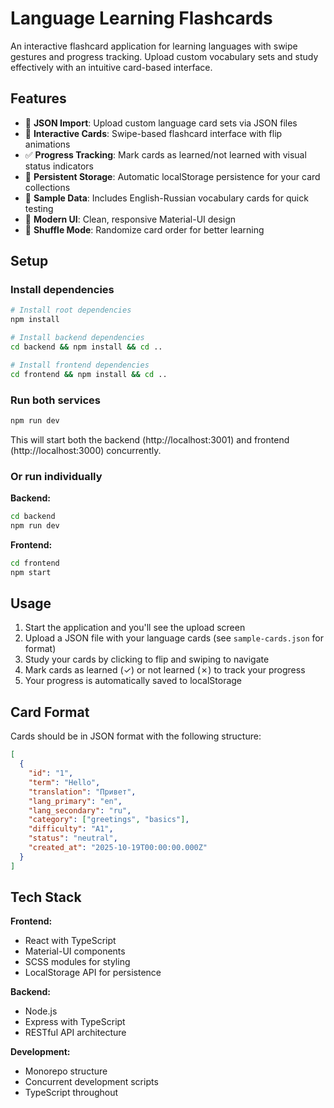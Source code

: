 # Language Learning Flashcards

An interactive flashcard application for learning languages with swipe gestures and progress tracking. Upload custom vocabulary sets and study effectively with an intuitive card-based interface.

## Features

- 📁 **JSON Import**: Upload custom language card sets via JSON files
- 🎴 **Interactive Cards**: Swipe-based flashcard interface with flip animations
- ✅ **Progress Tracking**: Mark cards as learned/not learned with visual status indicators
- 💾 **Persistent Storage**: Automatic localStorage persistence for your card collections
- 🎯 **Sample Data**: Includes English-Russian vocabulary cards for quick testing
- 🎨 **Modern UI**: Clean, responsive Material-UI design
- 🔀 **Shuffle Mode**: Randomize card order for better learning

## Setup

### Install dependencies
```bash
# Install root dependencies
npm install

# Install backend dependencies
cd backend && npm install && cd ..

# Install frontend dependencies
cd frontend && npm install && cd ..
```

### Run both services
```bash
npm run dev
```

This will start both the backend (http://localhost:3001) and frontend (http://localhost:3000) concurrently.

### Or run individually

**Backend:**
```bash
cd backend
npm run dev
```

**Frontend:**
```bash
cd frontend
npm start
```

## Usage

1. Start the application and you'll see the upload screen
2. Upload a JSON file with your language cards (see `sample-cards.json` for format)
3. Study your cards by clicking to flip and swiping to navigate
4. Mark cards as learned (✓) or not learned (✗) to track your progress
5. Your progress is automatically saved to localStorage

## Card Format

Cards should be in JSON format with the following structure:

```json
[
  {
    "id": "1",
    "term": "Hello",
    "translation": "Привет",
    "lang_primary": "en",
    "lang_secondary": "ru",
    "category": ["greetings", "basics"],
    "difficulty": "A1",
    "status": "neutral",
    "created_at": "2025-10-19T00:00:00.000Z"
  }
]
```

## Tech Stack

**Frontend:**
- React with TypeScript
- Material-UI components
- SCSS modules for styling
- LocalStorage API for persistence

**Backend:**
- Node.js
- Express with TypeScript
- RESTful API architecture

**Development:**
- Monorepo structure
- Concurrent development scripts
- TypeScript throughout

